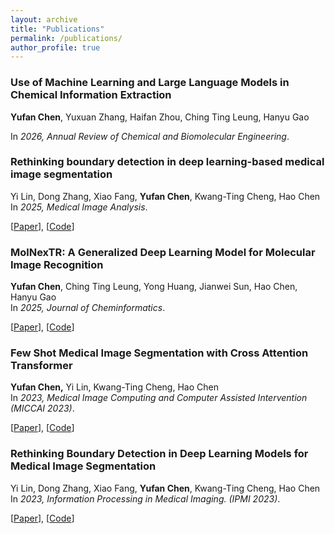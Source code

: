 ```yaml
---
layout: archive
title: "Publications"
permalink: /publications/
author_profile: true
---
```


### Use of Machine Learning and Large Language Models in Chemical Information Extraction
**Yufan Chen**, Yuxuan Zhang, Haifan Zhou, Ching Ting Leung, Hanyu Gao

In *2026, Annual Review of Chemical and Biomolecular Engineering*.

### Rethinking boundary detection in deep learning-based medical image segmentation
Yi Lin, Dong Zhang, Xiao Fang, **Yufan Chen**, Kwang-Ting Cheng, Hao Chen  
In *2025, Medical Image Analysis*.

[[Paper](https://www.sciencedirect.com/science/article/pii/S1361841525001628)], [[Code](https://github.com/CYF2000127/CTO)]

### MolNexTR: A Generalized Deep Learning Model for Molecular Image Recognition
**Yufan Chen**, Ching Ting Leung, Yong Huang, Jianwei Sun, Hao Chen, Hanyu Gao  
In *2025, Journal of Cheminformatics*.

[[Paper](https://jcheminf.biomedcentral.com/articles/10.1186/s13321-024-00926-w)], [[Code](https://github.com/CYF2000127/MolNexTR)]

### Few Shot Medical Image Segmentation with Cross Attention Transformer
**Yufan Chen,** Yi Lin, Kwang-Ting Cheng, Hao Chen  
In *2023, Medical Image Computing and Computer Assisted Intervention (MICCAI 2023)*.

[[Paper](https://link.springer.com/chapter/10.1007/978-3-031-43895-0_22)], [[Code](https://github.com/hust-linyi/CAT-Net)]

### Rethinking Boundary Detection in Deep Learning Models for Medical Image Segmentation
Yi Lin, Dong Zhang, Xiao Fang, **Yufan Chen**, Kwang-Ting Cheng, Hao Chen  
In *2023, Information Processing in Medical Imaging. (IPMI 2023)*.

[[Paper](https://link.springer.com/chapter/10.1007/978-3-031-34048-2_56)], [[Code](https://github.com/CYF2000127/CTO)]

